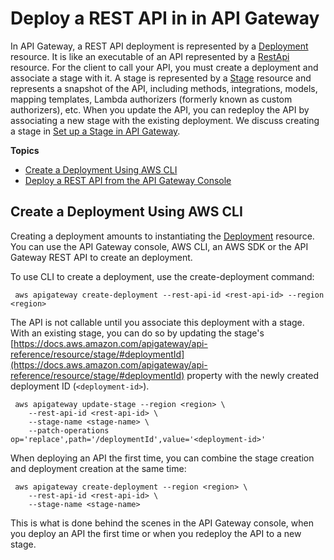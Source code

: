 # Deploy a REST API in in API Gateway<a name="set-up-deployments"></a>

 In API Gateway, a REST API deployment is represented by a [Deployment](https://docs.aws.amazon.com/apigateway/api-reference/resource/deployment/) resource\. It is like an executable of an API represented by a [RestApi](https://docs.aws.amazon.com/apigateway/api-reference/resource/rest-api/) resource\. For the client to call your API, you must create a deployment and associate a stage with it\. A stage is represented by a [Stage](https://docs.aws.amazon.com/apigateway/api-reference/resource/stage/) resource and represents a snapshot of the API, including methods, integrations, models, mapping templates, Lambda authorizers \(formerly known as custom authorizers\), etc\. When you update the API, you can redeploy the API by associating a new stage with the existing deployment\. We discuss creating a stage in [Set up a Stage in API Gateway](set-up-stages.md)\.

**Topics**
+ [Create a Deployment Using AWS CLI](#create-deployment-using-cli)
+ [Deploy a REST API from the API Gateway Console](how-to-deploy-api-with-console.md)

## Create a Deployment Using AWS CLI<a name="create-deployment-using-cli"></a>

 Creating a deployment amounts to instantiating the [Deployment](https://docs.aws.amazon.com/apigateway/api-reference/resource/deployment/) resource\. You can use the API Gateway console, AWS CLI, an AWS SDK or the API Gateway REST API to create an deployment\. 

To use CLI to create a deployment, use the create\-deployment command:

```
 aws apigateway create-deployment --rest-api-id <rest-api-id> --region <region>
```

 The API is not callable until you associate this deployment with a stage\. With an existing stage, you can do so by updating the stage's [https://docs.aws.amazon.com/apigateway/api-reference/resource/stage/#deploymentId](https://docs.aws.amazon.com/apigateway/api-reference/resource/stage/#deploymentId) property with the newly created deployment ID \(`<deployment-id>`\)\.

```
 aws apigateway update-stage --region <region> \
    --rest-api-id <rest-api-id> \ 
    --stage-name <stage-name> \ 
    --patch-operations op='replace',path='/deploymentId',value='<deployment-id>'
```

When deploying an API the first time, you can combine the stage creation and deployment creation at the same time:

```
 aws apigateway create-deployment --region <region> \
    --rest-api-id <rest-api-id> \
    --stage-name <stage-name>
```

This is what is done behind the scenes in the API Gateway console, when you deploy an API the first time or when you redeploy the API to a new stage\.